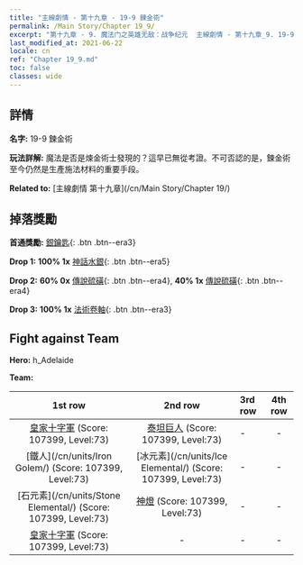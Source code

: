 ```yaml
---
title: "主線劇情 - 第十九章 - 19-9 鍊金術"
permalink: /Main Story/Chapter 19_9/
excerpt: "第十九章 - 9. 魔法门之英雄无敌：战争纪元  主線劇情 - 第十九章_9. 19-9 鍊金術"
last_modified_at: 2021-06-22
locale: cn
ref: "Chapter 19_9.md"
toc: false
classes: wide
---
```


## 詳情

 **名字:** 19-9 鍊金術

 **玩法詳解:** 魔法是否是煉金術士發現的？這早已無從考證。不可否認的是，鍊金術至今仍然是生產施法材料的重要手段。

 **Related to:** [主線劇情 第十九章](/cn/Main Story/Chapter 19/)

## 掉落獎勵

 **首通獎勵:** [銀鑰匙](/cn/Items/con_693/){: .btn .btn--era3}

 **Drop 1:** **100% 1x** [神話水銀](/cn/Items/mat_63/){: .btn .btn--era5}

 **Drop 2:** **60% 0x** [傳說硫磺](/cn/Items/mat_57/){: .btn .btn--era4}, **40% 1x** [傳說硫磺](/cn/Items/mat_57/){: .btn .btn--era4}

 **Drop 3:** **100% 1x** [法術卷軸](/cn/Items/con_694/){: .btn .btn--era3}


## Fight against Team
 **Hero:** h_Adelaide

 **Team:**


  | 1st row | 2nd row | 3rd row | 4th row |
  |:----:|:----:|:----|:----:|
  | [皇家十字軍](/cn/units/Swordsman/) (Score: 107399, Level:73)  | [泰坦巨人](/cn/units/Giant/) (Score: 107399, Level:73)  | - | - |
  | [鐵人](/cn/units/Iron Golem/) (Score: 107399, Level:73)  | [冰元素](/cn/units/Ice Elemental/) (Score: 107399, Level:73)  | - | - |
  | [石元素](/cn/units/Stone Elemental/) (Score: 107399, Level:73)  | [神燈](/cn/units/Genie/) (Score: 107399, Level:73)  | - | - |
  | [皇家十字軍](/cn/units/Swordsman/) (Score: 107399, Level:73)  | - | - | - |


